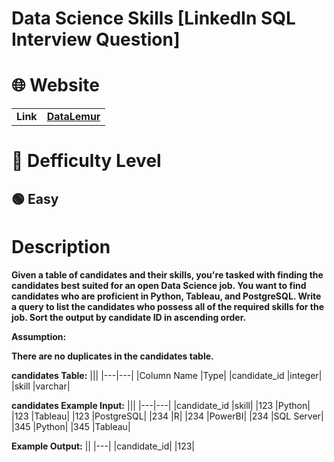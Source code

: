 # Data Science Skills [LinkedIn SQL Interview Question]

# 🌐 Website
|||
|---|---|
|**Link**|**<a href="https://datalemur.com/questions/matching-skills">DataLemur<a>**|
  
# 🎯 Defficulty Level
  
<h2> 🟢 Easy </h2>
 
# Description

**Given a table of candidates and their skills, you're tasked with finding the candidates best suited for an open Data Science job. You want to find candidates who are proficient in Python, Tableau, and PostgreSQL.
Write a query to list the candidates who possess all of the required skills for the job. Sort the output by candidate ID in ascending order.**

**Assumption:**

**There are no duplicates in the candidates table.**

**candidates Table:**
|||
|---|---|
|Column Name	|Type|
|candidate_id	|integer|
|skill	|varchar|

**candidates Example Input:**
|||
|---|---|
|candidate_id	|skill|
|123	|Python|
|123	|Tableau|
|123	|PostgreSQL|
|234	|R|
|234	|PowerBI|
|234	|SQL Server|
|345	|Python|
|345	|Tableau|

**Example Output:**
||
|---|
|candidate_id|
|123|
